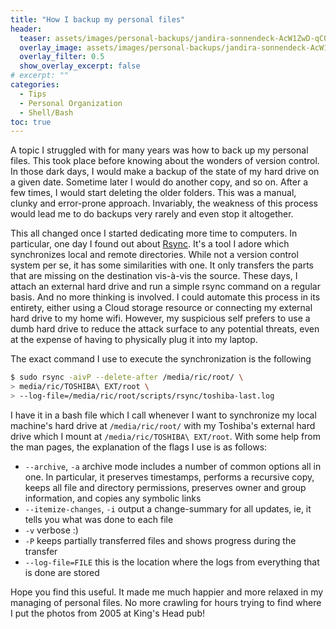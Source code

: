 ```yaml
---
title: "How I backup my personal files"
header:
  teaser: assets/images/personal-backups/jandira-sonnendeck-AcW1ZwD-qC0-unsplash.jpg
  overlay_image: assets/images/personal-backups/jandira-sonnendeck-AcW1ZwD-qC0-unsplash.jpg
  overlay_filter: 0.5
  show_overlay_excerpt: false
# excerpt: ""
categories:
  - Tips
  - Personal Organization
  - Shell/Bash
toc: true
---
```


A topic I struggled with for many years was how to back up my personal files. This took place before knowing about the wonders of version control. In those dark days, I would make a backup of the state of my hard drive on a given date. Sometime later I would do another copy, and so on. After a few times, I would start deleting the older folders. This was a manual, clunky and error-prone approach. Invariably, the weakness of this process would lead me to do backups very rarely and even stop it altogether.

This all changed once I started dedicating more time to computers. In particular, one day I found out about [Rsync](https://rsync.samba.org/). It's a tool I adore which synchronizes local and remote directories. While not a version control system per se, it has some similarities with one. It only transfers the parts that are missing on the destination vis-à-vis the source. These days, I attach an external hard drive and run a simple rsync command on a regular basis. And no more thinking is involved. I could automate this process in its entirety, either using a Cloud storage resource or connecting my external hard drive to my home wifi. However, my suspicious self prefers to use a dumb hard drive to reduce the attack surface to any potential threats, even at the expense of having to physically plug it into my laptop.

The exact command I use to execute the synchronization is the following 

```bash
$ sudo rsync -aivP --delete-after /media/ric/root/ \
> media/ric/TOSHIBA\ EXT/root \
> --log-file=/media/ric/root/scripts/rsync/toshiba-last.log
```

I have it in a bash file which I call whenever I want to synchronize my local machine's hard drive at `/media/ric/root/` with my Toshiba's external hard drive which I mount at `/media/ric/TOSHIBA\ EXT/root`. With some help from the man pages, the explanation of the flags I use is as follows:
- `--archive`, `-a`            archive mode includes a number of common options all in one. In particular, it preserves timestamps, performs a recursive copy, keeps all file and directory permissions, preserves owner and group information, and copies any symbolic links
- `--itemize-changes`, `-i`    output a change-summary for all updates, ie, it tells you what was done to each file
- `-v`                         verbose :)
- `-P`                         keeps partially transferred files and shows progress during the transfer
- `--log-file=FILE`            this is the location where the logs from everything that is done are stored

Hope you find this useful. It made me much happier and more relaxed in my managing of personal files. No more crawling for hours trying to find where I put the photos from 2005 at King's Head pub!